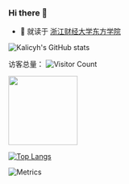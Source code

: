 ### Hi there 👋
- 🔭 就读于 [浙江财经大学东方学院](https://www.zufedfc.edu.cn/)

![Kalicyh's GitHub stats](https://github-readme-stats.vercel.app/api?username=kaliCYH&show_icons=true&theme=tokyonight)

访客总量：
![Visitor Count](https://profile-counter.glitch.me/kaliCYH/count.svg)

 <img height="137px" src="https://github-readme-stats.vercel.app/api?username=kaliCYH&hide_title=true&hide_border=true&show_icons=trueline_height=21&text_color=000&icon_color=000&bg_color=0,ea6161,ffc64d,fffc4d,52fa5a&theme=graywhite" />

[![Top Langs](https://github-readme-stats.vercel.app/api/top-langs/?username=kaliCYH&layout=compact)](https://github.com/kaliCYH/github-readme-stats)

![Metrics](https://metrics.lecoq.io/kaliCYH?template=classic&lines=1&stars=1&people=1&activity=1&notable=1&calendar=1&introduction=1&projects=1&pagespeed=1&tweets=1&base=header%2C%20activity%2C%20community%2C%20repositories%2C%20metadata&base.indepth=false&base.hireable=false&base.skip=false&lines=false&lines.sections=base&lines.repositories.limit=4&lines.history.limit=1&stars=false&stars.limit=4&people=false&people.limit=24&people.identicons=true&people.identicons.hide=false&people.size=28&people.types=followers%2C%20following&people.shuffle=false&calendar=false&calendar.limit=1&notable=false&notable.from=organization&notable.repositories=false&notable.indepth=false&notable.types=commit&notable.self=false&activity=false&activity.limit=5&activity.load=300&activity.days=14&activity.visibility=all&activity.timestamps=false&activity.filter=all&projects=false&projects.limit=4&projects.descriptions=false&introduction=false&introduction.title=true&pagespeed=false&pagespeed.url=www.kalicyh.love&pagespeed.detailed=false&pagespeed.screenshot=true&pagespeed.pwa=false&tweets=false&tweets.user=kalicyh&tweets.attachments=false&tweets.limit=2&config.timezone=Asia%2FShanghai)
